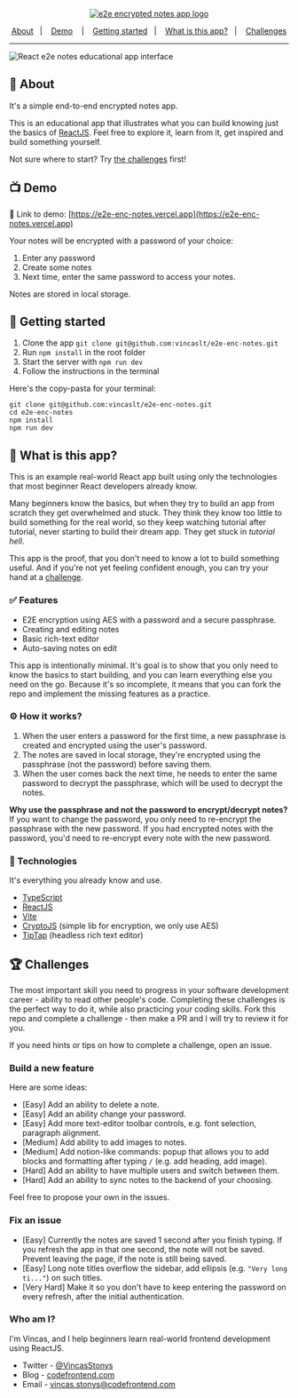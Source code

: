 <p align="center">
  <a href="https://e2e-enc-notes.vercel.app" >
    <img src="https://images2.imgbox.com/57/71/2Ltnnq7U_o.png" alt="e2e encrypted notes app logo">
  </a>
</p>

<p align="center">
  <a href="#-about">About</a>&nbsp;&nbsp;&nbsp;|&nbsp;&nbsp;&nbsp;
  <a href="#-demo">Demo</a>
  &nbsp;&nbsp;&nbsp;|&nbsp;&nbsp;&nbsp;
  <a href="#-getting-started">Getting started</a>&nbsp;&nbsp;&nbsp;|&nbsp;&nbsp;&nbsp;
  <a href="#-what-is-this-app">What is this app?</a>&nbsp;&nbsp;&nbsp;|&nbsp;&nbsp;&nbsp;
  <a href="#-challenges">Challenges</a>
</p>

---

<img src="https://images2.imgbox.com/88/a1/wsSMWct5_o.png" alt="React e2e notes educational app interface"/>

## 📃 About

It's a simple end-to-end encrypted notes app.

This is an educational app that illustrates what you can build knowing just the basics of [ReactJS](https://reactjs.org). Feel free to explore it, learn from it, get inspired and build something yourself.

Not sure where to start? Try [the challenges](https://github.com/vincaslt/e2e-enc-notes#-challenges) first!

## 📺 Demo

🔗 Link to demo: [https://e2e-enc-notes.vercel.app](https://e2e-enc-notes.vercel.app)

Your notes will be encrypted with a password of your choice:

1. Enter any password
2. Create some notes
3. Next time, enter the same password to access your notes.

Notes are stored in local storage.

## 🚀 Getting started

1. Clone the app `git clone git@github.com:vincaslt/e2e-enc-notes.git`
2. Run `npm install` in the root folder
3. Start the server with `npm run dev`
4. Follow the instructions in the terminal

Here's the copy-pasta for your terminal:

```
git clone git@github.com:vincaslt/e2e-enc-notes.git
cd e2e-enc-notes
npm install
npm run dev
```

## 🤔 What is this app?

This is an example real-world React app built using only the technologies that most beginner React developers already know.

Many beginners know the basics, but when they try to build an app from scratch they get overwhelmed and stuck. They think they know too little to build something for the real world, so they keep watching tutorial after tutorial, never starting to build their dream app. They get stuck in _tutorial hell_.

This app is the proof, that you don't need to know a lot to build something useful. And if you're not yet feeling confident enough, you can try your hand at a [challenge](https://github.com/vincaslt/e2e-enc-notes#-challenges).

### ✅ Features

- E2E encryption using AES with a password and a secure passphrase.
- Creating and editing notes
- Basic rich-text editor
- Auto-saving notes on edit

This app is intentionally minimal. It's goal is to show that you only need to know the basics to start building, and you can learn everything else you need on the go. Because it's so incomplete, it means that you can fork the repo and implement the missing features as a practice.

### ⚙️ How it works?

1. When the user enters a password for the first time, a new passphrase is created and encrypted using the user's password.
2. The notes are saved in local storage, they're encrypted using the passphrase (not the password) before saving them.
3. When the user comes back the next time, he needs to enter the same password to decrypt the passphrase, which will be used to decrypt the notes.

**Why use the passphrase and not the password to encrypt/decrypt notes?** If you want to change the password, you only need to re-encrypt the passphrase with the new password. If you had encrypted notes with the password, you'd need to re-encrypt every note with the new password.

### 🔨 Technologies

It's everything you already know and use.

- [TypeScript](https://github.com/microsoft/TypeScript)
- [ReactJS](https://github.com/facebook/react)
- [Vite](https://github.com/vitejs/vite)
- [CryptoJS](https://github.com/brix/crypto-js) (simple lib for encryption, we only use AES)
- [TipTap](https://tiptap.dev) (headless rich text editor)

## 🏆 Challenges

The most important skill you need to progress in your software development career - ability to read other people's code. Completing these challenges is the perfect way to do it, while also practicing your coding skills. Fork this repo and complete a challenge - then make a PR and I will try to review it for you.

If you need hints or tips on how to complete a challenge, open an issue.

### Build a new feature

Here are some ideas:

- [Easy] Add an ability to delete a note.
- [Easy] Add an ability change your password.
- [Easy] Add more text-editor toolbar controls, e.g. font selection, paragraph alignment.
- [Medium] Add ability to add images to notes.
- [Medium] Add notion-like commands: popup that allows you to add blocks and formatting after typing `/` (e.g. add heading, add image).
- [Hard] Add an ability to have multiple users and switch between them.
- [Hard] Add an ability to sync notes to the backend of your choosing.

Feel free to propose your own in the issues.

### Fix an issue

- [Easy] Currently the notes are saved 1 second after you finish typing. If you refresh the app in that one second, the note will not be saved. Prevent leaving the page, if the note is still being saved.
- [Easy] Long note titles overflow the sidebar, add ellipsis (e.g. `"Very long ti..."`) on such titles.
- [Very Hard] Make it so you don't have to keep entering the password on every refresh, after the initial authentication.

### Who am I?

I'm Vincas, and I help beginners learn real-world frontend development using ReactJS.

- Twitter - [@VincasStonys](https://twitter.com/VincasStonys)
- Blog - [codefrontend.com](https://codefrontend.com)
- Email - vincas.stonys@codefrontend.com
